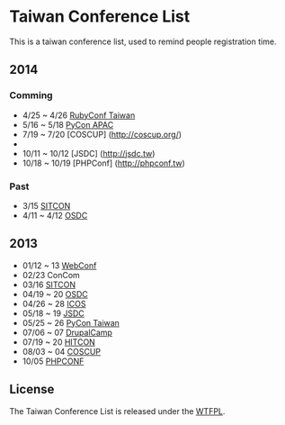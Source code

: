 # Taiwan Conference List

This is a taiwan conference list, used to remind people registration time.

## 2014

### Comming
+ 4/25 ~ 4/26 [RubyConf Taiwan](http://rubyconf.tw/2014/)
+ 5/16 ~ 5/18 [PyCon APAC](https://tw.pycon.org/2014apac/)
+ 7/19 ~ 7/20 [COSCUP] (http://coscup.org/)
+ <!-- 預計八月 [HITCON](http://hitcon.org/) -->
+ 10/11 ~ 10/12 [JSDC] (http://jsdc.tw)
+ 10/18 ~ 10/19 [PHPConf] (http://phpconf.tw)

### Past
+ 3/15 [SITCON](http://sitcon.org/)
+ 4/11 ~ 4/12 [OSDC](http://osdc.tw/)

## 2013

+ 01/12 ~ 13 [WebConf](http://www.webconf.tw/)
+ 02/23      ConCom
+ 03/16      [SITCON](http://sitcon.org/2013/)
+ 04/19 ~ 20 [OSDC](http://osdc.tw/)
+ 04/26 ~ 28 [ICOS](http://jendo.org/wiki117/index.php/ICOS2013/%E6%8A%80%E8%A1%93%E8%AD%B0%E7%A8%8B)
+ 05/18 ~ 19 [JSDC](http://jsdc.tw/2013/)
+ 05/25 ~ 26 [PyCon Taiwan](http://tw.pycon.org/2013/zh/)
+ 07/06 ~ 07 [DrupalCamp](http://camp.drupaltaiwan.org/2012/)
+ 07/19 ~ 20 [HITCON](http://hitcon.org/2013/)
+ 08/03 ~ 04 [COSCUP](http://coscup.org/2013/)
+ 10/05      [PHPCONF](http://phpconf.tw/2013/)


## License


The Taiwan Conference List is released under the [WTFPL](http://www.wtfpl.net/about/).
